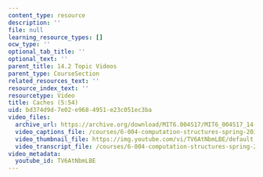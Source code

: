 ```yaml
---
content_type: resource
description: ''
file: null
learning_resource_types: []
ocw_type: ''
optional_tab_title: ''
optional_text: ''
parent_title: 14.2 Topic Videos
parent_type: CourseSection
related_resources_text: ''
resource_index_text: ''
resourcetype: Video
title: Caches (5:54)
uid: bd374d9d-7e02-e968-4951-e23c051ec3ba
video_files:
  archive_url: https://archive.org/download/MIT6.004S17/MIT6_004S17_14-02-06_300k.mp4
  video_captions_file: /courses/6-004-computation-structures-spring-2017/59ad4a33930c59e7b970bba1a00f4864_TV6AtNbmLBE.vtt
  video_thumbnail_file: https://img.youtube.com/vi/TV6AtNbmLBE/default.jpg
  video_transcript_file: /courses/6-004-computation-structures-spring-2017/875750bfd13cc3315504e9935e98f11c_TV6AtNbmLBE.pdf
video_metadata:
  youtube_id: TV6AtNbmLBE
---
```

